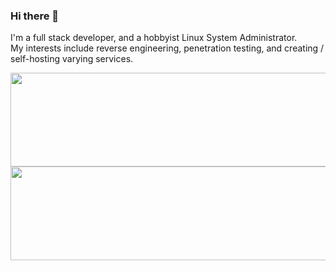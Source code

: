 ### Hi there 👋
I'm a full stack developer, and a hobbyist Linux System Administrator. \
My interests include reverse engineering, penetration testing, and creating / self-hosting varying services. 

<img align="left" src="https://github-readme-stats.vercel.app/api/top-langs/?username=MagnumDingusEdu&count_private=true&layout=compact" height="150" width="600"/>
<img align="right" src="https://github-readme-stats.vercel.app/api/?username=MagnumDingusEdu&count_private=true&hide_title=true" height="150" width="600"/>
